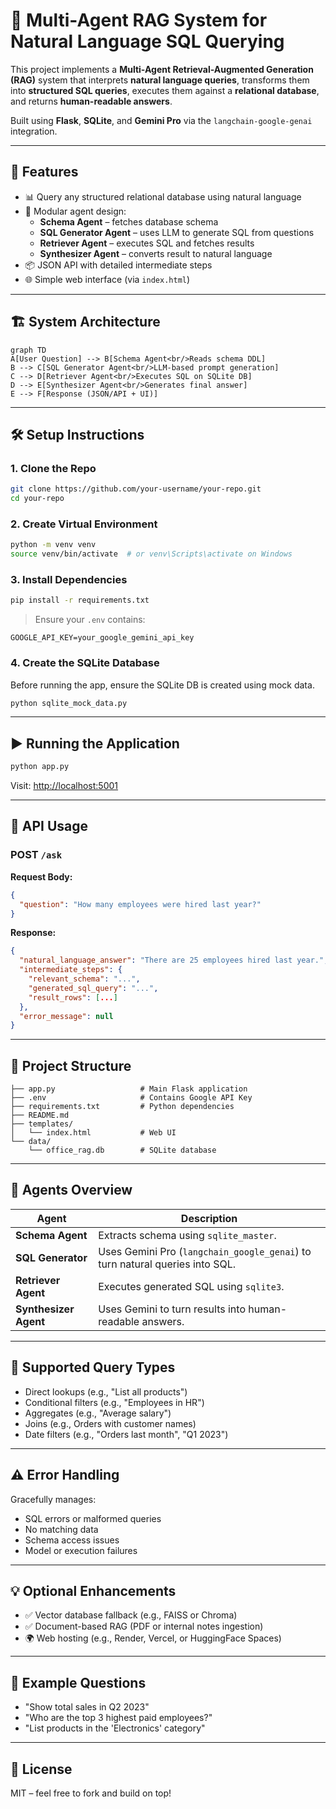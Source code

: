 
# 🧠 Multi-Agent RAG System for Natural Language SQL Querying

This project implements a **Multi-Agent Retrieval-Augmented Generation (RAG)** system that interprets **natural language queries**, transforms them into **structured SQL queries**, executes them against a **relational database**, and returns **human-readable answers**.

Built using **Flask**, **SQLite**, and **Gemini Pro** via the `langchain-google-genai` integration.

---

## 🚀 Features

- 📊 Query any structured relational database using natural language
- 🤖 Modular agent design:
  - **Schema Agent** – fetches database schema
  - **SQL Generator Agent** – uses LLM to generate SQL from questions
  - **Retriever Agent** – executes SQL and fetches results
  - **Synthesizer Agent** – converts result to natural language
- 📦 JSON API with detailed intermediate steps
- 🌐 Simple web interface (via `index.html`)

---

## 🏗️ System Architecture

```mermaid
graph TD
A[User Question] --> B[Schema Agent<br/>Reads schema DDL]
B --> C[SQL Generator Agent<br/>LLM-based prompt generation]
C --> D[Retriever Agent<br/>Executes SQL on SQLite DB]
D --> E[Synthesizer Agent<br/>Generates final answer]
E --> F[Response (JSON/API + UI)]
```

---

## 🛠️ Setup Instructions

### 1. Clone the Repo

```bash
git clone https://github.com/your-username/your-repo.git
cd your-repo
```

### 2. Create Virtual Environment

```bash
python -m venv venv
source venv/bin/activate  # or venv\Scripts\activate on Windows
```

### 3. Install Dependencies

```bash
pip install -r requirements.txt
```

> Ensure your `.env` contains:
```env
GOOGLE_API_KEY=your_google_gemini_api_key
```

### 4. Create the SQLite Database

Before running the app, ensure the SQLite DB is created using mock data.

```bash
python sqlite_mock_data.py
```

---

## ▶️ Running the Application

```bash
python app.py
```

Visit: [http://localhost:5001](http://localhost:5001)

---

## 🧪 API Usage

### POST `/ask`

**Request Body:**
```json
{
  "question": "How many employees were hired last year?"
}
```

**Response:**
```json
{
  "natural_language_answer": "There are 25 employees hired last year.",
  "intermediate_steps": {
    "relevant_schema": "...",
    "generated_sql_query": "...",
    "result_rows": [...]
  },
  "error_message": null
}
```

---

## 📂 Project Structure

```
├── app.py                   # Main Flask application
├── .env                     # Contains Google API Key
├── requirements.txt         # Python dependencies
├── README.md      
├── templates/
│   └── index.html           # Web UI
└── data/
    └── office_rag.db        # SQLite database
```

---

## 📘 Agents Overview

| Agent             | Description |
|------------------|-------------|
| **Schema Agent** | Extracts schema using `sqlite_master`. |
| **SQL Generator**| Uses Gemini Pro (`langchain_google_genai`) to turn natural queries into SQL. |
| **Retriever Agent** | Executes generated SQL using `sqlite3`. |
| **Synthesizer Agent** | Uses Gemini to turn results into human-readable answers. |

---

## 🧠 Supported Query Types

- Direct lookups (e.g., "List all products")
- Conditional filters (e.g., "Employees in HR")
- Aggregates (e.g., "Average salary")
- Joins (e.g., Orders with customer names)
- Date filters (e.g., "Orders last month", "Q1 2023")

---

## ⚠️ Error Handling

Gracefully manages:
- SQL errors or malformed queries
- No matching data
- Schema access issues
- Model or execution failures

---

## 💡 Optional Enhancements

- ✅ Vector database fallback (e.g., FAISS or Chroma)
- ✅ Document-based RAG (PDF or internal notes ingestion)
- 🌍 Web hosting (e.g., Render, Vercel, or HuggingFace Spaces)

---

## 🧪 Example Questions

- "Show total sales in Q2 2023"
- "Who are the top 3 highest paid employees?"
- "List products in the 'Electronics' category"

---

## 📜 License

MIT – feel free to fork and build on top!
